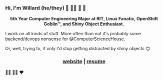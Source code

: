 ### Hi, I'm Willard (he/they) 🦎 🏳️‍🌈 🐧 👾

<p align="center">
<strong>5th Year Computer Engineering Major at RIT, Linux Fanatic, OpenShift Goblin™, and Shiny Object Enthusiast.</strong>
</p>

I work on all kinds of stuff. More often than not it's probably some backend/devops nonsense for @ComputerScienceHouse.

Or, well, trying to, if only I'd stop getting distracted by shiny objects 🙃

<h3 align="center">
  <a href="https://nilges.me">website</a> | <a href="http://resume.nilges.me">resume</a>
</h3>

🏳️‍⚧️ 🏳️‍🌈 ❤️ 
